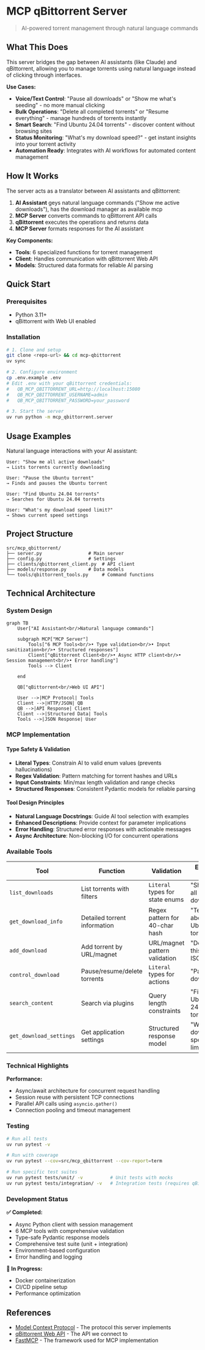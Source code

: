 # MCP qBittorrent Server

> AI-powered torrent management through natural language commands

## What This Does

This server bridges the gap between AI assistants (like Claude) and qBittorrent, allowing you to manage torrents using natural language instead of clicking through interfaces.

**Use Cases:**
- **Voice/Text Control**: "Pause all downloads" or "Show me what's seeding" - no more manual clicking
- **Bulk Operations**: "Delete all completed torrents" or "Resume everything" - manage hundreds of torrents instantly  
- **Smart Search**: "Find Ubuntu 24.04 torrents" - discover content without browsing sites
- **Status Monitoring**: "What's my download speed?" - get instant insights into your torrent activity
- **Automation Ready**: Integrates with AI workflows for automated content management

## How It Works

The server acts as a translator between AI assistants and qBittorrent:

1. **AI Assistant** geys natural language commands ("Show me active downloads"), has the download manager as available mcp 
2. **MCP Server** converts commands to qBittorrent API calls
3. **qBittorrent** executes the operations and returns data
4. **MCP Server** formats responses for the AI assistant

**Key Components:**
- **Tools**: 6 specialized functions for torrent management
- **Client**: Handles communication with qBittorrent Web API
- **Models**: Structured data formats for reliable AI parsing

## Quick Start

### Prerequisites
- Python 3.11+
- qBittorrent with Web UI enabled

### Installation

```bash
# 1. Clone and setup
git clone <repo-url> && cd mcp-qbittorrent
uv sync

# 2. Configure environment
cp .env.example .env
# Edit .env with your qBittorrent credentials:
#   QB_MCP_QBITTORRENT_URL=http://localhost:15080
#   QB_MCP_QBITTORRENT_USERNAME=admin
#   QB_MCP_QBITTORRENT_PASSWORD=your_password

# 3. Start the server
uv run python -m mcp_qbittorrent.server
```

## Usage Examples

Natural language interactions with your AI assistant:

```
User: "Show me all active downloads"
→ Lists torrents currently downloading

User: "Pause the Ubuntu torrent"
→ Finds and pauses the Ubuntu torrent

User: "Find Ubuntu 24.04 torrents"
→ Searches for Ubuntu 24.04 torrents

User: "What's my download speed limit?"
→ Shows current speed settings
```

## Project Structure

```
src/mcp_qbittorrent/
├── server.py                 # Main server
├── config.py                 # Settings
├── clients/qbittorrent_client.py  # API client
├── models/response.py        # Data models
└── tools/qbittorrent_tools.py     # Command functions
```

## Technical Architecture

### System Design

```mermaid
graph TB
    User["AI Assistant<br/>Natural language commands"]
    
    subgraph MCP["MCP Server"]
        Tools["6 MCP Tools<br/>• Type validation<br/>• Input sanitization<br/>• Structured responses"]
        Client["qBittorrent Client<br/>• Async HTTP client<br/>• Session management<br/>• Error handling"]
        Tools --> Client

    end
    
    QB["qBittorrent<br/>Web UI API"]
    
    User -->|MCP Protocol| Tools
    Client -->|HTTP/JSON| QB
    QB -->|API Response| Client
    Client -->|Structured Data| Tools
    Tools -->|JSON Response| User
```

### MCP Implementation

#### Type Safety & Validation
- **Literal Types**: Constrain AI to valid enum values (prevents hallucinations)
- **Regex Validation**: Pattern matching for torrent hashes and URLs
- **Input Constraints**: Min/max length validation and range checks
- **Structured Responses**: Consistent Pydantic models for reliable parsing

#### Tool Design Principles
- **Natural Language Docstrings**: Guide AI tool selection with examples
- **Enhanced Descriptions**: Provide context for parameter implications
- **Error Handling**: Structured error responses with actionable messages
- **Async Architecture**: Non-blocking I/O for concurrent operations

### Available Tools

| Tool | Function | Validation | Example Use |
|------|----------|------------|-------------|
| `list_downloads` | List torrents with filters | `Literal` types for state enums | "Show me all active downloads" |
| `get_download_info` | Detailed torrent information | Regex pattern for 40-char hash | "Tell me about the Ubuntu torrent" |
| `add_download` | Add torrent by URL/magnet | URL/magnet pattern validation | "Download this Ubuntu ISO" |
| `control_download` | Pause/resume/delete torrents | `Literal` types for actions | "Pause all downloads" |
| `search_content` | Search via plugins | Query length constraints | "Find Ubuntu 24.04 torrents" |
| `get_download_settings` | Get application settings | Structured response model | "What's my download speed limit?" |

### Technical Highlights

**Performance:**
- Async/await architecture for concurrent request handling
- Session reuse with persistent TCP connections
- Parallel API calls using `asyncio.gather()`
- Connection pooling and timeout management

### Testing

```bash
# Run all tests
uv run pytest -v

# Run with coverage
uv run pytest --cov=src/mcp_qbittorrent --cov-report=term

# Run specific test suites
uv run pytest tests/unit/ -v          # Unit tests with mocks
uv run pytest tests/integration/ -v   # Integration tests (requires qBittorrent)
```

### Development Status

**✅ Completed:**

- Async Python client with session management
- 6 MCP tools with comprehensive validation
- Type-safe Pydantic response models
- Comprehensive test suite (unit + integration)
- Environment-based configuration
- Error handling and logging

**🔄 In Progress:**

- Docker containerization
- CI/CD pipeline setup
- Performance optimization


## References

- [Model Context Protocol](https://spec.modelcontextprotocol.io/) - The protocol this server implements
- [qBittorrent Web API](https://github.com/qbittorrent/qbittorrent/wiki/WebUI-API-(qBittorrent-4.1)) - The API we connect to
- [FastMCP](https://github.com/jlowin/fastmcp) - The framework used for MCP implementation

